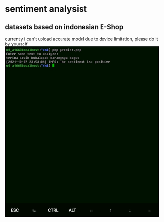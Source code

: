 # sentiment analysist
## datasets based on indonesian E-Shop
currently i can't upload accurate model due to device limitation, please do it by yourself
![](assets/images/preview.jpg)
